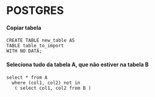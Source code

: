 # POSTGRES #
#### Copiar tabela ####
```
CREATE TABLE new_table AS 
TABLE table_to_import 
WITH NO DATA;
```

#### Seleciona tudo da tabela A, que não estiver na tabela B ####
```
select * from A 
  where (col1, col2) not in
   ( select col1, col2 from B )
```
